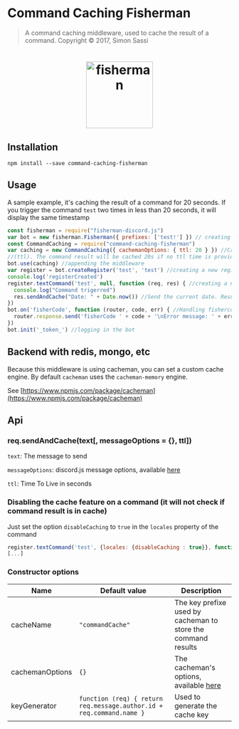 # Command Caching Fisherman

> A command caching middleware, used to cache the result of a command.
> Copyright © 2017, Simon Sassi

<h1 align="center"><img width="150" src="https://cdn.rawgit.com/maxerbox/parallel-handle-fisherman/64ee8684/badge.png" alt="fisherman"></h1>

## Installation

```terminal
npm install --save command-caching-fisherman
```

## Usage

A sample example, it's caching the result of a command for 20 seconds.
If you trigger the command `test` two times in less than 20 seconds, it will display the same timestamp

```javascript
const fisherman = require("fisherman-discord.js")
var bot = new fisherman.Fisherman({ prefixes: ['test!'] }) // creating a new fisherman client, with the prefixe "test!"
const CommandCaching = require("command-caching-fisherman")
var caching = new CommandCaching({ cachemanOptions: { ttl: 20 } }) //Creating a new CommandCaching with a 20s default "Title to live"
//(ttl). The command result will be cached 20s if no ttl time is provided
bot.use(caching) //appending the middleware
var register = bot.createRegister('test', 'test') //creating a new register named "test"
console.log('registerCreated')
register.textCommand('test', null, function (req, res) { //creating a new command named "test", will be trigerred with test!test
  console.log("Command trigerred")
  res.sendAndCache("Date: " + Date.now()) //Send the current date. Result : "Date: 1501522374948"
})
bot.on('fisherCode', function (router, code, err) { //Handling fishercodes
  router.response.send('fisherCode ' + code + '\nError message: ' + err.message)
})
bot.init('_token_') //logging in the bot
```

## Backend with redis, mongo, etc

Because this middleware is using cacheman, you can set a custom cache engine. By default `cacheman` uses the `cacheman-memory` engine.

See [https://www.npmjs.com/package/cacheman](https://www.npmjs.com/package/cacheman)

## Api

### req.sendAndCache(text[, messageOptions = {}, ttl])

`text`: The message to send

`messageOptions`: discord.js message options, available [here](https://discord.js.org/#/docs/main/stable/typedef/MessageOptions)

`ttl`: Time To Live in seconds

### Disabling the cache feature on a command (it will not check if command result is in cache)

Just set the option `disableCaching` to `true` in the `locales` property of the command

```javascript
register.textCommand('test', {locales: {disableCaching : true}}, function (req, res) {
[...]
```

### Constructor options

| Name | Default value | Description |
| ---- | ------ | ----- |
| cacheName | `"commandCache"` | The key prefixe used by cacheman to store the command results |
| cachemanOptions | `{}` | The cacheman's options, available [here](https://www.npmjs.com/package/cacheman)
| keyGenerator | `function (req) { return req.message.author.id + req.command.name }` | Used to generate the cache key |
